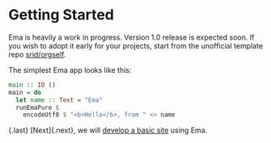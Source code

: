 # Getting Started

Ema is heavily a work in progress. Version 1.0 release is expected soon. If you wish to adopt it early for your projects, start from the unofficial template repo [srid/orgself](https://github.com/srid/orgself). 

The simplest Ema app looks like this:

```haskell
main :: IO ()
main = do
  let name :: Text = "Ema"
  runEmaPure $
    encodeUtf8 $ "<b>Hello</b>, from " <> name
```

{.last}
[Next]{.next}, we will [develop a basic site](getting-started/basic-site.md) using Ema.
